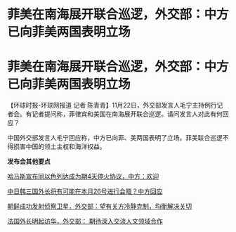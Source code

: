 # 菲美在南海展开联合巡逻，外交部：中方已向菲美两国表明立场

# 菲美在南海展开联合巡逻，外交部：中方已向菲美两国表明立场

【环球时报-环球网报道 记者 陈青青】11月22日，外交部发言人毛宁主持例行记者会。有记者提问称，菲律宾和美国在南海展开联合巡逻。请问发言人对此有何回应？

中国外交部发言人毛宁回应称，中方已向菲、美两国表明了立场。菲美联合巡逻不得损害中国的领土主权和海洋权益。

**发布会其他要点**

[哈马斯宣布同以色列达成为期4天停火协议，中方：欢迎](https://news.qq.com/rain/a/20231122A067U300)

[中日韩三国外长将有可能在本月26号进行会晤？中方回应](https://news.qq.com/rain/a/20231122A0681500)

[朝鲜成功发射侦察卫星，外交部：望有关方冷静克制，均衡解决关切](https://news.qq.com/rain/a/20231122A069CZ00)

[法国外长明起访华，外交部： 期待深入交流人文领域合作 ](https://news.qq.com/rain/a/20231122A06AF300)


